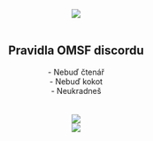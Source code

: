 <div align="center"><a href="https://media.discordapp.net/attachments/751468211341492285/776193613012402216/biznis_bracho.png?width=1440&height=601"><img src="https://cdn.discordapp.com/emojis/759776440450416671.png?v=1"></a></div><br>
<h2 align="center">Pravidla OMSF discordu</h2>
<div align="center">
- Nebuď čtenář <br>
- Nebuď kokot <br>
- Neukradneš <br>
  <br>
  <br>
  <img src="https://github-readme-stats.vercel.app/api/pin/?username=HenyPotter&repo=Ctenar-BOT&theme=great-gatsby&show_owner=true"> <br>
  <img src="https://github-readme-stats.vercel.app/api/pin/?username=HenyPotterk&repo=Ctenar-BOT&show_owner=true&theme=great-gatsby"
  https://discord.gg/wuhNjKQGRv
  
  </div>

    
